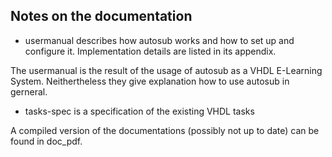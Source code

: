 ## Notes on the documentation

- usermanual describes how autosub works and how to set up and configure it. Implementation details are listed in its appendix.

The usermanual is the result of the usage of autosub as a VHDL E-Learning System. Neithertheless they give explanation how to use autosub in gerneral.

- tasks-spec is a specification of the existing VHDL tasks

A compiled version of the documentations (possibly not up to date) can be found in doc_pdf.
